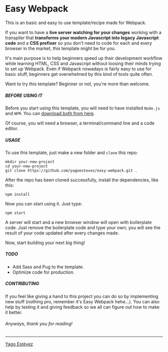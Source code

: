 # Easy Webpack

This is an basic and easy to use template/recipe made for Webpack.

If you want to have a **live server watching for your changes** working with a transpiler that **transforms your modern Javascript into legacy Javascript code** and a **CSS prefixer** so you don't need to code for each and every browser in the market, this template might be for you.

It's main purpose is to help beginners speed up their development workflow while learning HTML, CSS and Javascript without loosing their minds trying to set up Webpack. Even if Webpack nowadays is fairly easy to use for basic stuff, beginners get overwhelmed by this kind of tools quite often.

Want to try this template? Beginner or not, you're more than welcome.
<br />

##### BEFORE USING IT

Before you start using this template, you will need to have installed `Node.js` and `NPM`. You can [download both from here](https://nodejs.org/en/download/).

Of course, you will need a browser, a terminal/command line and a code editor.
<br/>

##### USAGE

To use this template, just make a new folder and `clone` this repo:

```
mkdir your-new-project
cd your-new-project
git clone https://github.com/yagoestevez/easy-webpack.git .
```

After the repo has been cloned successfully, install the dependencies, like this:

```
npm install
```

Now you can start using it. Just type:

```
npm start
```

A server will start and a new browser window will open with boilerplate code. Just remove the boilerplate code and type your own; you will see the result of your code updated after every changes made. 

Now, start building your next big thing!

##### TODO

- Add Sass and Pug to the template.
- Optimize code for production.

##### CONTRIBUTING

If you feel like giving a hand to this project you can do so by implementing new stuff (nothing pro, remember it's Easy Webpack hehe...). You can also help by testing it and giving feedback so we all can figure out how to make it better.

###### Anyways, thank you for reading!

---

[Yago Estévez](https://twitter.com/yagoestevez)